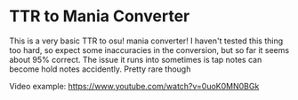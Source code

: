 # TTR to Mania Converter
 
This is a very basic TTR to osu! mania converter! I haven't tested this thing too hard, so expect some inaccuracies in the conversion, but so far it seems about 95% correct. The issue it runs into sometimes is tap notes can become hold notes accidently. Pretty rare though

Video example:
https://www.youtube.com/watch?v=0uoK0MN0BGk
